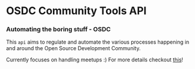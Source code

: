 # OSDC Community Tools API

### Automating the boring stuff - OSDC

This `api` aims to regulate and automate the various processes happening in and around the Open Source Development Community. 

Currently focuses on handling meetups :) For more details checkout [this](https://github.com/osdc/ct-api/issues/1)!

